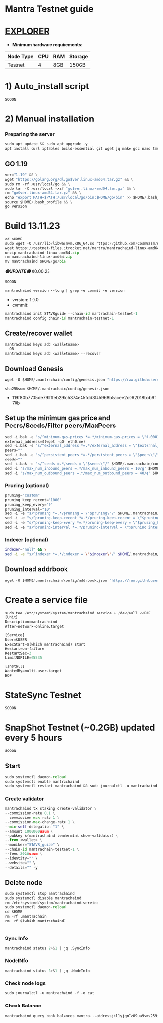 # Mantra Testnet guide

[EXPLORER](https://explorer.stavr.tech/Mantra-Testnet/staking)
=

- **Minimum hardware requirements**:

| Node Type |CPU | RAM  | Storage  | 
|-----------|----|------|----------|
| Testnet   |   4|  8GB | 150GB    |


# 1) Auto_install script
```python
SOOON
```

# 2) Manual installation

### Preparing the server
```python
sudo apt update && sudo apt upgrade -y
apt install curl iptables build-essential git wget jq make gcc nano tmux htop nvme-cli pkg-config libssl-dev libleveldb-dev tar clang bsdmainutils ncdu unzip libleveldb-dev -y
```

## GO 1.19
```python
ver="1.19" && \
wget "https://golang.org/dl/go$ver.linux-amd64.tar.gz" && \
sudo rm -rf /usr/local/go && \
sudo tar -C /usr/local -xzf "go$ver.linux-amd64.tar.gz" && \
rm "go$ver.linux-amd64.tar.gz" && \
echo "export PATH=$PATH:/usr/local/go/bin:$HOME/go/bin" >> $HOME/.bash_profile && \
source $HOME/.bash_profile && \
go version
```

# Build 13.11.23
```python
cd $HOME
sudo wget -O /usr/lib/libwasmvm.x86_64.so https://github.com/CosmWasm/wasmvm/releases/download/v1.3.0/libwasmvm.x86_64.so
wget https://testnet-files.itrocket.net/mantra/mantrachaind-linux-amd64.zip
unzip mantrachaind-linux-amd64.zip
rm mantrachaind-linux-amd64.zip
mv mantrachaind $HOME/go/bin

```
*******🟢UPDATE🟢******* 00.00.23
```python
SOOON
```

`mantrachaind version --long | grep -e commit -e version`
- version: 1.0.0
- commit: 

```python
mantrachaind init STAVRguide --chain-id mantrachain-testnet-1
mantrachaind config chain-id mantrachain-testnet-1
```    

## Create/recover wallet
```python
mantrachaind keys add <walletname>
  OR
mantrachaind keys add <walletname> --recover
```

## Download Genesis
```python
wget -O $HOME/.mantrachain/config/genesis.json "https://raw.githubusercontent.com/obajay/nodes-Guides/main/Projects/Mantra/genesis.json"

```
`sha256sum $HOME/.mantrachain/config/genesis.json`
+ 119f80b7705de79ffffeb29fc5374e45fdd3f45968b5acee2c062018bcb9f70b

## Set up the minimum gas price and Peers/Seeds/Filter peers/MaxPeers
```python
sed -i.bak -e "s/^minimum-gas-prices *=.*/minimum-gas-prices = \"0.0001uaum\"/;" ~/.mantrachain/config/app.toml
external_address=$(wget -qO- eth0.me) 
sed -i.bak -e "s/^external_address *=.*/external_address = \"$external_address:26656\"/" $HOME/.mantrachain/config/config.toml
peers=""
sed -i.bak -e "s/^persistent_peers *=.*/persistent_peers = \"$peers\"/" $HOME/.mantrachain/config/config.toml
seeds=""
sed -i.bak -e "s/^seeds =.*/seeds = \"$seeds\"/" $HOME/.mantrachain/config/config.toml
sed -i 's/max_num_inbound_peers =.*/max_num_inbound_peers = 10/g' $HOME/.mantrachain/config/config.toml
sed -i 's/max_num_outbound_peers =.*/max_num_outbound_peers = 40/g' $HOME/.mantrachain/config/config.toml

```
### Pruning (optional)
```python
pruning="custom"
pruning_keep_recent="1000"
pruning_keep_every="0"
pruning_interval="10"
sed -i -e "s/^pruning *=.*/pruning = \"$pruning\"/" $HOME/.mantrachain/config/app.toml
sed -i -e "s/^pruning-keep-recent *=.*/pruning-keep-recent = \"$pruning_keep_recent\"/" $HOME/.mantrachain/config/app.toml
sed -i -e "s/^pruning-keep-every *=.*/pruning-keep-every = \"$pruning_keep_every\"/" $HOME/.mantrachain/config/app.toml
sed -i -e "s/^pruning-interval *=.*/pruning-interval = \"$pruning_interval\"/" $HOME/.mantrachain/config/app.toml
```
### Indexer (optional) 
```bash
indexer="null" && \
sed -i -e "s/^indexer *=.*/indexer = \"$indexer\"/" $HOME/.mantrachain/config/config.toml
```

## Download addrbook
```python
wget -O $HOME/.mantrachain/config/addrbook.json "https://raw.githubusercontent.com/obajay/nodes-Guides/main/Projects/Mantra/addrbook.json"
```

# Create a service file
```python
sudo tee /etc/systemd/system/mantrachaind.service > /dev/null <<EOF
[Unit]
Description=mantrachaind
After=network-online.target

[Service]
User=$USER
ExecStart=$(which mantrachaind) start
Restart=on-failure
RestartSec=3
LimitNOFILE=65535

[Install]
WantedBy=multi-user.target
EOF
```
# StateSync Testnet
```python
SOOON
```
# SnapShot Testnet (~0.2GB) updated every 5 hours  
```python
SOOON
```

## Start
```python
sudo systemctl daemon-reload
sudo systemctl enable mantrachaind
sudo systemctl restart mantrachaind && sudo journalctl -u mantrachaind -f -o cat
```

### Create validator
```python
mantrachaind tx staking create-validator \
--commission-rate 0.1 \
--commission-max-rate 1 \
--commission-max-change-rate 1 \
--min-self-delegation "1" \
--amount 1000000uaum \
--pubkey $(mantrachaind tendermint show-validator) \
--from <wallet> \
--moniker="STAVR_guide" \
--chain-id mantrachain-testnet-1 \
--fees 2020uaum \
--identity="" \
--website="" \
--details="" -y
```

## Delete node
```python
sudo systemctl stop mantrachaind
sudo systemctl disable mantrachaind
rm /etc/systemd/system/mantrachaind.service
sudo systemctl daemon-reload
cd $HOME
rm -rf .mantrachain
rm -rf $(which mantrachaind)
```
#
### Sync Info
```python
mantrachaind status 2>&1 | jq .SyncInfo
```
### NodeINfo
```python
mantrachaind status 2>&1 | jq .NodeInfo
```
### Check node logs
```python
sudo journalctl -u mantrachaind -f -o cat
```
### Check Balance
```python
mantrachaind query bank balances mantra...addressjkl1yjgn7z09ua9vms259j
```
